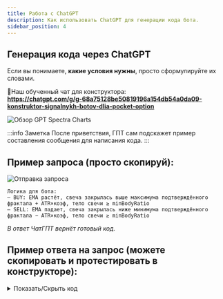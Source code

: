```yaml
---
title: Работа с ChatGPT
description: Как использовать ChatGPT для генерации кода бота.
sidebar_position: 4
---
```


## Генерация кода через ChatGPT

Если вы понимаете, **какие условия нужны**, просто сформулируйте их словами.  

💬Наш обученный чат для конструктора:  
**https://chatgpt.com/g/g-68a75128be50819196a154db54a0da09-konstruktor-signalnykh-botov-dlia-pocket-option**

![Обзор GPT Spectra Charts](/img/docs/bot/gpt-preview.png)

:::info Заметка
После приветствия, ГПТ сам подскажет пример составления сообщения для написания кода.
:::

## Пример запроса (просто скопируй):

![Отправка запроса](/img/docs/bot/chatgenerate.png)

```text
Логика для бота:
— BUY: EMA растёт, свеча закрылась выше максимума подтверждённого фрактала + ATR×коэф, тело свечи ≥ minBodyRatio
— SELL: EMA падает, свеча закрылась ниже минимума подтверждённого фрактала − ATR×коэф, тело свечи ≥ minBodyRatio
```
_В ответ ЧатГПТ вернёт готовый код._


## Пример ответа на запрос (можете скопировать и протестировать в конструкторе):

<details>
  <summary>Показать/Скрыть код</summary>
  ```
export const meta = {
  key: "fractal-break-ema-a",
  name: "🗡️ Fractal Edge Breakout",
  defaultParams: { 
    K: 5,                    // окно поиска подтверждённых фракталов среди последних K закрытых баров
    emaPeriod: 20,
    atrPeriod: 14,
    breakoutAtrMult: 0.1,    // смещение пробоя относительно FH/FL в долях ATR
    minBodyRatio: 0.5        // |Close-Open| >= 0.5*(High-Low)
  },
  paramMeta: { 
    K: { label: "Fractal window (K)", type: "number", min: 3, max: 20 },
    emaPeriod: { label: "EMA period", type: "number", min: 5, max: 200 },
    atrPeriod: { label: "ATR period", type: "number", min: 5, max: 100 },
    breakoutAtrMult: { label: "Breakout × ATR", type: "number", min: 0, max: 1 },
    minBodyRatio: { label: "Min body / range", type: "number", min: 0, max: 1 }
  }
};

export function init(ctx) {
  const { candleSeries, isDark, params, createSeriesMarkers } = ctx;
  const markersApi = createSeriesMarkers(candleSeries, []);

  function update(candles) {
    // candles: [{ time, open, high, low, close }, ...]
    const p = params || meta.defaultParams;
    const len = candles.length;

    const TIref = (typeof TI !== "undefined") ? TI : (typeof window !== "undefined" ? window.TI : null);
    if (!TIref || len < Math.max(p.emaPeriod + 2, p.atrPeriod + 2, 7)) {
      markersApi.setMarkers([]);
      return [];
    }

    const opens  = candles.map(c => c.open);
    const highs  = candles.map(c => c.high);
    const lows   = candles.map(c => c.low);
    const closes = candles.map(c => c.close);

    // === EMA ===
    const emaRaw = TIref.EMA.calculate({ period: p.emaPeriod, values: closes }) || [];
    const ema = Array(len).fill(null);
    for (let i = 0; i < emaRaw.length; i++) ema[i + (p.emaPeriod - 1)] = emaRaw[i];

    // === ATR ===
    const atrRaw = TIref.ATR.calculate({ period: p.atrPeriod, high: highs, low: lows, close: closes }) || [];
    const atr = Array(len).fill(null);
    for (let i = 0; i < atrRaw.length; i++) atr[i + p.atrPeriod] = atrRaw[i];

    // === Фракталы Bill Williams 2/2 (подтверждаются лишь спустя 2 бара) ===
    const fractHigh = Array(len).fill(false);
    const fractLow  = Array(len).fill(false);
    for (let i = 2; i <= len - 3; i++) {
      const h = highs[i];
      const l = lows[i];
      if (
        h != null &&
        h > highs[i - 1] && h > highs[i - 2] &&
        h > highs[i + 1] && h > highs[i + 2]
      ) fractHigh[i] = true;

      if (
        l != null &&
        l < lows[i - 1] && l < lows[i - 2] &&
        l < lows[i + 1] && l < lows[i + 2]
      ) fractLow[i] = true;
    }

    const markers = [];
    const K = Math.max(3, p.K);

    // Итерируем по закрытым барам
    for (let i = Math.max(p.emaPeriod, p.atrPeriod, 6); i < len; i++) {
      const cNow = candles[i];
      const emaNow = ema[i], emaPrev = ema[i - 1];
      const atrNow = atr[i];
      if (emaNow == null || emaPrev == null || atrNow == null) continue;

      const range = Math.max(0, highs[i] - lows[i]);
      const body  = Math.abs(closes[i] - opens[i]);
      const bodyOK = range > 0 && (body >= p.minBodyRatio * range);

      // --- Поиск подтвержденных фракталов среди последних K закрытых баров ---
      // Рассматриваем окно последних K баров: [i-K+1 .. i]
      // Подтвержденные фракталы в этом окне должны быть с индексом <= i-3 (т.е. j <= i-3)
      const jStart = Math.max(2, i - K + 1);
      const jEnd   = i - 3;
      if (jStart > jEnd) continue; // нет подтвержденных фракталов в окне

      let FH = -Infinity;
      let hasFH = false;
      let FL =  Infinity;
      let hasFL = false;

      for (let j = jStart; j <= jEnd; j++) {
        if (fractHigh[j]) { hasFH = true; if (highs[j] > FH) FH = highs[j]; }
        if (fractLow[j])  { hasFL = true; if (lows[j]  < FL) FL = lows[j];  }
      }

      // --- BUY ---
      if (hasFH && (emaNow > emaPrev) && bodyOK) {
        const buyLevel = FH + p.breakoutAtrMult * atrNow;
        if (closes[i] > buyLevel) {
          markers.push({
            name: "buy",
            time: cNow.time,
            position: "belowBar",
            shape: "arrowUp",
            color: "#16a34a",
            price: closes[i],
            text: "BUY"
          });
          continue;
        }
      }

      // --- SELL ---
      if (hasFL && (emaNow < emaPrev) && bodyOK) {
        const sellLevel = FL - p.breakoutAtrMult * atrNow;
        if (closes[i] < sellLevel) {
          markers.push({
            name: "sell",
            time: cNow.time,
            position: "aboveBar",
            shape: "arrowDown",
            color: "#ef4444",
            price: closes[i],
            text: "SELL"
          });
        }
      }
    }

    markersApi.setMarkers(markers);
    return markers;
  }

  function destroy() { markersApi.setMarkers([]); }
  return { update, destroy };
}
```
</details>

:::note Обратите внимание
В России ChatGPT может не работать без VPN.  
Вы можете установить один из проверенных вариантов ниже (или использовать любой другой на ваш выбор):

- **CacaoVPN** (Telegram): [@CacaoVPN_bot](https://t.me/CacaoVPN_bot?start=p373678965) — доступен бесплатный тест  
- **FOXKIT** (Telegram): [@foxkitvpn_bot](https://t.me/foxkitvpn_bot?start=MzczNjc4OTY1) — доступен бесплатный тест  
- **BebraVPN**: [bebra.cm/rm8yuh8oi](https://bebra.cm/rm8yuh8oi) — есть пробный тариф  

:::